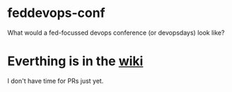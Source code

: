 # feddevops-conf
What would a fed-focussed devops conference (or devopsdays) look like?

# Everthing is in the [wiki](https://github.com/pburkholder/feddevops-conf/wiki)

I don't have time for PRs just yet.
